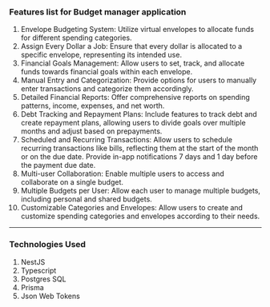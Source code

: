 ### Features list for Budget manager application

1. Envelope Budgeting System: Utilize virtual envelopes to allocate funds for different spending categories.
2. Assign Every Dollar a Job: Ensure that every dollar is allocated to a specific envelope, representing its intended use.
3. Financial Goals Management: Allow users to set, track, and allocate funds towards financial goals within each envelope.
4. Manual Entry and Categorization: Provide options for users to manually enter transactions and categorize them accordingly.
5. Detailed Financial Reports: Offer comprehensive reports on spending patterns, income, expenses, and net worth.
6. Debt Tracking and Repayment Plans: Include features to track debt and create repayment plans, allowing users to divide goals over multiple months and adjust based on prepayments.
7. Scheduled and Recurring Transactions: Allow users to schedule recurring transactions like bills, reflecting them at the start of the month or on the due date. Provide in-app notifications 7 days and 1 day before the payment due date.
8. Multi-user Collaboration: Enable multiple users to access and collaborate on a single budget.
9. Multiple Budgets per User: Allow each user to manage multiple budgets, including personal and shared budgets.
10. Customizable Categories and Envelopes: Allow users to create and customize spending categories and envelopes according to their needs.

---

### Technologies Used
1. NestJS
2. Typescript
3. Postgres SQL
4. Prisma
5. Json Web Tokens